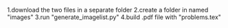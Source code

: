1.download the two files in a separate folder
2.create a folder in named "images"
3.run "generate_imagelist.py"
4.build .pdf file with "problems.tex"
